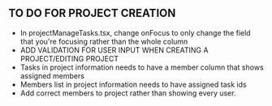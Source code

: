 ## TO DO FOR PROJECT CREATION
* In projectManageTasks.tsx, change onFocus to only change the field that you're focusing rather than the whole column
* ADD VALIDATION FOR USER INPUT WHEN CREATING A PROJECT/EDITING PROJECT
* Tasks in project information needs to have a member column that shows assigned members
* Members list in project information needs to have assigned task ids
* Add correct members to project rather than showing every user.